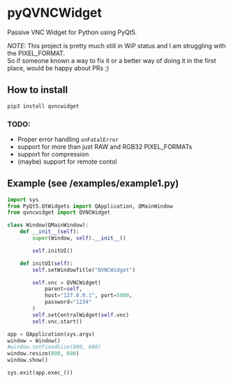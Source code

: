 # pyQVNCWidget
Passive VNC Widget for Python using PyQt5.

_NOTE:_ This project is pretty much still in WiP status and I am struggling with the PIXEL_FORMAT.\
So if someone known a way to fix it or a better way of doing it in the first place, would be happy about PRs ;)

## How to install

```bash
pip3 install qvncwidget
```

### TODO:
- Proper error handling `onFatalError`
- support for more than just RAW and RGB32 PIXEL_FORMATs
- support for compression
- (maybe) support for remote contol

## Example (see /examples/example1.py)

```python
import sys
from PyQt5.QtWidgets import QApplication, QMainWindow
from qvncwidget import QVNCWidget

class Window(QMainWindow):
    def __init__(self):
        super(Window, self).__init__()

        self.initUI()

    def initUI(self):
        self.setWindowTitle("QVNCWidget")

        self.vnc = QVNCWidget(
            parent=self,
            host="127.0.0.1", port=5900,
            password="1234"
        )
        self.setCentralWidget(self.vnc)
        self.vnc.start()

app = QApplication(sys.argv)
window = Window()
#window.setFixedSize(800, 600)
window.resize(800, 600)
window.show()

sys.exit(app.exec_())

```
